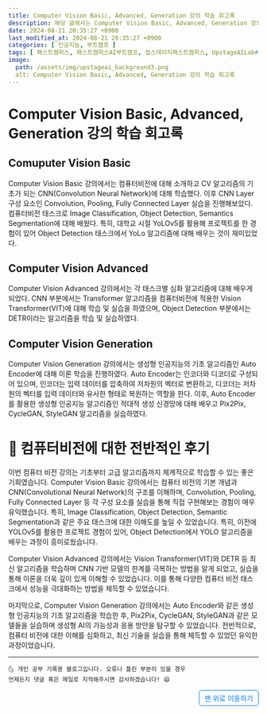 ```yaml
---
title: Computer Vision Basic, Advanced, Generation 강의 학습 회고록
description: 해당 글에서는 Computer Vision Basic, Advanced, Generation 강의 학습 회고록에 대해 소개합니다.
date: 2024-08-21 20:35:27 +0900
last_modified_at: 2024-08-21 20:35:27 +0900
categories: [ 인공지능, 부트캠프 ]
tags: [ 패스트캠퍼스, 패스트캠퍼스AI부트캠프, 업스테이지패스트캠퍼스, UpstageAILab#국비지원, 패스트캠퍼스업스테이지에이아이랩, 패스트캠퍼스업스테이지부트캠프 ]
image:
  path: /assets/img/upstageai_background3.png
  alt: Computer Vision Basic, Advanced, Generation 강의 학습 회고록
---
```


# Computer Vision Basic, Advanced, Generation 강의 학습 회고록
## Comuputer Vision Basic
Computer Vision Basic 강의에서는 컴퓨터비전에 대해 소개하고 CV 알고리즘의 기초가 되는 CNN(Convolution Neural Network)에 대해 학습했다. 이후 CNN Layer 구성 요소인 Convolution, Pooling, Fully Connected Layer 실습을 진행해보았다. 컴퓨터비전 태스크로 Image Classification, Object Detection, Semantics Segmentation에 대해 배웠다. 특히, 대학교 시절 YoLOv5를 활용해 프로젝트를 한 경험이 있어 Object Detection 태스크에서 YoLo 알고리즘에 대해 배우는 것이 재미있었다.

## Computer Vision Advanced
Computer Vision Advanced 강의에서는 각 태스크별 심화 알고리즘에 대해 배우게 되었다. CNN 부분에서는 Transformer 알고리즘을 컴퓨터비전에 적용한 Vision Transformer(VIT)에 대해 학습 및 실습을 하였으며, Object Detection 부분에서는 DETR이라는 알고리즘을 학습 및 실습하였다.

## Computer Vision Generation
Computer Vision Generation 강의에서는 생성형 인공지능의 기초 알고리즘인 Auto Encoder에 대해 이론 학습을 진행하였다. Auto Encoder는 인코더와 디코더로 구성되어 있으며, 인코더는 입력 데이터를 압축하여 저차원의 벡터로 변환하고, 디코더는 저차원의 벡터를 입력 데이터와 유사한 형태로 복원하는 역할을 한다. 이후, Auto Encoder를 활용한 생성형 인공지능 알고리즘인 적대적 생성 신경망에 대해 배우고 Pix2Pix, CycleGAN, StyleGAN 알고리즘을 실습하였다.

# 📜 컴퓨터비전에 대한 전반적인 후기
이번 컴퓨터 비전 강의는 기초부터 고급 알고리즘까지 체계적으로 학습할 수 있는 좋은 기회였습니다. Computer Vision Basic 강의에서는 컴퓨터 비전의 기본 개념과 CNN(Convolutional Neural Network)의 구조를 이해하며, Convolution, Pooling, Fully Connected Layer 등 각 구성 요소를 실습을 통해 직접 구현해보는 경험이 매우 유익했습니다. 특히, Image Classification, Object Detection, Semantic Segmentation과 같은 주요 태스크에 대한 이해도를 높일 수 있었습니다. 특히, 이전에 YOLOv5를 활용한 프로젝트 경험이 있어, Object Detection에서 YOLO 알고리즘을 배우는 과정이 흥미로웠습니다.

Computer Vision Advanced 강의에서는 Vision Transformer(VIT)와 DETR 등 최신 알고리즘을 학습하며 CNN 기반 모델의 한계를 극복하는 방법을 알게 되었고, 실습을 통해 이론을 더욱 깊이 있게 이해할 수 있었습니다. 이를 통해 다양한 컴퓨터 비전 태스크에서 성능을 극대화하는 방법을 체득할 수 있었습니다.

마지막으로, Computer Vision Generation 강의에서는 Auto Encoder와 같은 생성형 인공지능의 기초 알고리즘을 학습한 후, Pix2Pix, CycleGAN, StyleGAN과 같은 모델들을 실습하며 생성형 AI의 가능성과 응용 방안을 탐구할 수 있었습니다. 전반적으로, 컴퓨터 비전에 대한 이해를 심화하고, 최신 기술을 실습을 통해 체득할 수 있었던 유익한 과정이었습니다.

***
    🌜 개인 공부 기록용 블로그입니다. 오류나 틀린 부분이 있을 경우
    언제든지 댓글 혹은 메일로 지적해주시면 감사하겠습니다! 😄


<a href="#" style="display: inline-block; padding: 5px 10px; color: #007bff; text-decoration: none; border: 0.5px solid #007bff; border-radius: 5px; float: right;">맨 위로 이동하기</a>